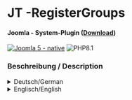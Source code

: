 # JT -RegisterGroups

#### Joomla - System-Plugin ([Download](https://github.com/JoomTools/plg_system_jtregistergroups/releases))
[![Joomla 5 - native](https://img.shields.io/badge/Joomla™-5.x_native-darkgreen?logo=joomla&logoColor=c2c9d6&style=for-the-badge)](https://downloads.joomla.org/cms) ![PHP8.1](https://img.shields.io/badge/PHP->=8.1-darkgreen?logo=php&style=for-the-badge)

### Beschreibung / Description
<details>
  <summary>Deutsch/German</summary>

## Deutsche Beschreibung

### Plugin
Dieses Plugin ermöglicht es mehrere Registrierungsseiten in Joomla als Menüpunkte anzulegen und dort eine Benutzergruppe festzulegen, die der Besucher nach der Registrierung haben wird. Beispiel: Registrierung als Käufer / Registrierung als Verkäufer


### Achtung
Wenn die Freischaltung der Registrierung durch E-Mail aktiviert ist, wird empfohlen nur Gruppen zu verwenden mit niedriger Berechtigungsstufe. Sicherer ist die Freischaltung durch einen Administrator.

### Plugin-Einstellungen
In den Plugin-Einstellungen kann man definieren, welche Gruppen später in den Menüpunkten für eine Registrierung eingestellt werden können. Es ist nicht nötig die Gruppe auszuwählen, welche schon in den globalen Einstellungen angegeben wurde.


### Menüpunkt-Einstellungen
Der Menüpunkt muss vom Typ `Benutzer -> Registrierungsformular` sein, damit der Tab `JT - RegisterGroups` auswählbar ist. Hier kann man eine Gruppe auswählen, welche vorher in den Plugin-Einstellungen definiert wurde. Jedem Menüpunkt kann nur eine Gruppe zugewiesen werden.  
Der neu registrierte Benutzer wird automatisch der vorher hinterlegten Gruppe zugewiesen, dashalb bitte den Warnhinweis unter [Achtung](#achtung) beachten.


### CustomFields-Einstellungen
In der Benutzerverwaltung gibt es die Möglichkeit zusätzliche Felder zu erstellen, welche dann bei der _Registrierung / Bearbeitung des Profils_ zur Verfügung stehen. Hier kann man nun zusätzlich unter dem Tab `Optionen` die Benutzergruppen einstellen, unter denen das Zusatzfeld angezeigt werden soll (auch im Registrierungsformular). Bleibt das Feld leer, wird es immer angezeigt.

### Danksagung
Ein besonderer Dank geht an die fleissigen Tester.  
Danke für das Feedback [_Barbara Aßmann_](https://github.com/webnet-assmann), [_Claudia Oerter_](https://github.com/coweb01), [_Elisa Foltyn_](https://github.com/coolcat-creations), [_Toni Gerns_](https://github.com/d4shoerncheN), [_Viviana Menzel_](https://github.com/drmenzelit) :+1:

</details>

<details>
  <summary>Englisch/English</summary>

## English description

### Plugin
This Plugin makes it possible to have several registration pages in Joomla and to create menu items where a specific user group is set. Example: Customer / Vendor Registration page


### Attention
If the activation of the registration is set by e-mail, it is recommended to use only groups with a low authorisation level. It's more secure is the activation by an administrator.


### Plugin settings
In the plugin settings you can define which groups can be set later in the menu items for a registration. It is not necessary to select the group that has already been specified in the global settings.


### Menu item settings
The menu item must be of the type `Users -> Registration Form`, so that the tab `JT - RegisterGroups` can be selected. Here you can select one of the groups, that was previously defined in the plugin settings. Each menu item can only be assigned to one group.
The newly registered user is automatically assigned to the selected group, therefore please note the warning under [Attention](#attention).


### CustomFields settings
In the user administration there is the possibility to create additional fields (custom fields), that will be available in _registration / editing of the profile_. Under the tab `Options` of a field, You can now set the user groups under which the additional field should be displayed (also in the registration form). If the field remains empty, it is always displayed.


### Special thanks
Special thanks goes to the diligent testers.  
Thanks for the feedback [_Barbara Aßmann_](https://github.com/webnet-assmann), [_Claudia Oerter_](https://github.com/coweb01), [_Elisa Foltyn_](https://github.com/coolcat-creations), [_Toni Gerns_](https://github.com/d4shoerncheN), [_Viviana Menzel_](https://github.com/drmenzelit) :+1:
</details>

